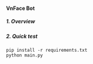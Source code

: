 #### VnFace Bot 
##### 1. Overview 
 
##### 2. Quick test
```
pip install -r requirements.txt 
python main.py 
```
